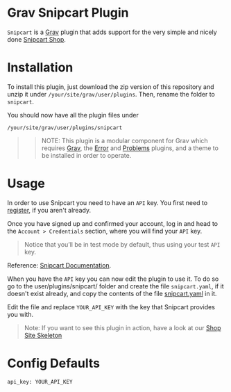 # Grav Snipcart Plugin

`Snipcart` is a [Grav](http://github.com/getgrav/grav) plugin that adds support for the very simple and nicely done [Snipcart Shop](http://snipcart.com).

# Installation

To install this plugin, just download the zip version of this repository and unzip it under `/your/site/grav/user/plugins`. Then, rename the folder to `snipcart`.

You should now have all the plugin files under

	/your/site/grav/user/plugins/snipcart

>> NOTE: This plugin is a modular component for Grav which requires [Grav](http://github.com/getgrav/grav), the [Error](https://github.com/getgrav/grav-plugin-error) and [Problems](https://github.com/getgrav/grav-plugin-problems) plugins, and a theme to be installed in order to operate.

# Usage

In order to use Snipcart you need to have an `API` key. You first need to [register](https://app.snipcart.com/account/register), if you aren't already.

Once you have signed up and confirmed your account, log in and head to the `Account > Credentials` section, where you will find your `API` key. 

> Notice that you’ll be in test mode by default, thus using your test `API` key.

Reference: [Snipcart Documentation](http://docs.snipcart.com/).

When you have the `API` key you can now edit the plugin to use it. To do so go to the user/plugins/snipcart/ folder and create the file `snipcart.yaml`, if it doesn't exist already, and copy the contents of the file [snipcart.yaml](snipcart.yaml) in it.

Edit the file and replace `YOUR_API_KEY` with the key that Snipcart provides you with.

> Note: If you want to see this plugin in action, have a look at our [Shop Site Skeleton](https://github.com/getgrav/grav-skeleton-shop-site) 

# Config Defaults

```
api_key: YOUR_API_KEY
```
